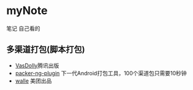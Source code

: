 # myNote
笔记 自己看的
## 多渠道打包(脚本打包)
* [VasDolly](https://github.com/Tencent/VasDolly)腾讯出版
* [packer-ng-plugin](https://github.com/mcxiaoke/packer-ng-plugin)
下一代Android打包工具，100个渠道包只需要10秒钟 
* [walle](https://github.com/Meituan-Dianping/walle) 美团出品
